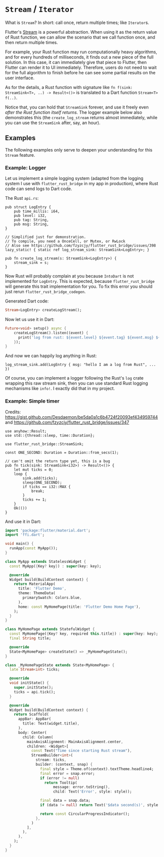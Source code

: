 # `Stream` / `Iterator`

What is `Stream`? In short: call once, return multiple times; like `Iterator`s.

Flutter's [Stream](https://dart.dev/tutorials/language/streams) is a powerful abstraction. When using it as the return value of Rust function, we can allow the scenario that we call function once, and then return multiple times.

For example, your Rust function may run computationally heavy algorithms, and for every hundreds of milliseconds, it finds out a new piece of the full solution. In this case, it can immediately give that piece to Flutter, then Flutter can render it to UI immediately. Therefore, users do not need to wait for the full algorithm to finish before he can see some partial results on the user interface.

As for the details, a Rust function with signature like `fn f(sink: StreamSink<T>, ..) -> Result<()>` is translated to a Dart function  `Stream<T> f(..)`.

Notice that, you can hold that `StreamSink` forever, and use it freely even *after the Rust function itself returns*. The logger example below also demonstrates this (the `create_log_stream` returns almost immediately, while you can use the `StreamSink` after, say, an hour).

## Examples

The following examples only serve to deepen your understanding for this `Stream` feature.

### Example: Logger

Let us implement a simple logging system (adapted from the logging system I use with `flutter_rust_bridge` in my app in production), where Rust code can send logs to Dart code.

The Rust `api.rs`:

```rust,noplayground
pub struct LogEntry {
    pub time_millis: i64,
    pub level: i32,
    pub tag: String,
    pub msg: String,
}

// Simplified just for demonstration.
// To compile, you need a OnceCell, or Mutex, or RwLock
// Also see https://github.com/fzyzcjy/flutter_rust_bridge/issues/398
lazy_static! { static ref log_stream_sink: StreamSink<LogEntry>; }

pub fn create_log_stream(s: StreamSink<LogEntry>) {
    stream_sink = s;
}
```

Now Rust will probably complain at you because `IntoDart` is not implemented for `LogEntry`. This is expected, because `flutter_rust_bridge` will generate this trait implementation for you.
To fix this error you should just rerun `flutter_rust_bridge_codegen`.


Generated Dart code:

```Dart
Stream<LogEntry> createLogStream();
```

Now let us use it in Dart:

```dart
Future<void> setup() async {
    createLogStream().listen((event) {
      print('log from rust: ${event.level} ${event.tag} ${event.msg} ${event.timeMillis}');
    });
}
```

And now we can happily log anything in Rust:

```rust,noplayground
log_stream_sink.add(LogEntry { msg: "hello I am a log from Rust", ... })
```

Of course, you can implement a logger following the Rust's `log` crate wrapping this raw stream sink, then you can use standard Rust logging mechanisms like `info!`. I exactly did that in my project.

### Example: Simple timer

Credits: https://gist.github.com/Desdaemon/be5da0a1c6b4724f20093ef434959744 and https://github.com/fzyzcjy/flutter_rust_bridge/issues/347

```rust,noplayground
use anyhow::Result;
use std::{thread::sleep, time::Duration};

use flutter_rust_bridge::StreamSink;

const ONE_SECOND: Duration = Duration::from_secs(1);

// can't omit the return type yet, this is a bug
pub fn tick(sink: StreamSink<i32>) -> Result<()> {
    let mut ticks = 0;
    loop {
        sink.add(ticks);
        sleep(ONE_SECOND);
        if ticks == i32::MAX {
            break;
        }
        ticks += 1;
    }
    Ok(())
}
```

And use it in Dart:

```dart
import 'package:flutter/material.dart';
import 'ffi.dart';

void main() {
  runApp(const MyApp());
}

class MyApp extends StatelessWidget {
  const MyApp({Key? key}) : super(key: key);

  @override
  Widget build(BuildContext context) {
    return MaterialApp(
      title: 'Flutter Demo',
      theme: ThemeData(
        primarySwatch: Colors.blue,
      ),
      home: const MyHomePage(title: 'Flutter Demo Home Page'),
    );
  }
}

class MyHomePage extends StatefulWidget {
  const MyHomePage({Key? key, required this.title}) : super(key: key);
  final String title;

  @override
  State<MyHomePage> createState() => _MyHomePageState();
}

class _MyHomePageState extends State<MyHomePage> {
  late Stream<int> ticks;

  @override
  void initState() {
    super.initState();
    ticks = api.tick();
  }

  @override
  Widget build(BuildContext context) {
    return Scaffold(
      appBar: AppBar(
        title: Text(widget.title),
      ),
      body: Center(
        child: Column(
          mainAxisAlignment: MainAxisAlignment.center,
          children: <Widget>[
            const Text("Time since starting Rust stream"),
            StreamBuilder<int>(
              stream: ticks,
              builder: (context, snap) {
                final style = Theme.of(context).textTheme.headline4;
                final error = snap.error;
                if (error != null)
                  return Tooltip(
                      message: error.toString(),
                      child: Text('Error', style: style));

                final data = snap.data;
                if (data != null) return Text('$data second(s)', style: style);

                return const CircularProgressIndicator();
              },
            )
          ],
        ),
      ),
    );
  }
}
```


